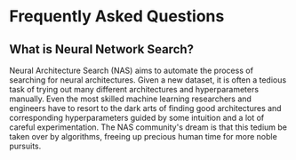 # Frequently Asked Questions

## What is Neural Network Search?

Neural Architecture Search (NAS) aims to automate the process of searching for neural architectures. Given a new dataset, it is often a tedious task of trying out many different architectures and hyperparameters manually. Even the most skilled machine learning researchers and engineers have to resort to the dark arts of finding good architectures and corresponding hyperparameters guided by some intuition and a lot of careful experimentation. The NAS community's dream is that this tedium be taken over by algorithms, freeing up precious human time for more noble pursuits.
